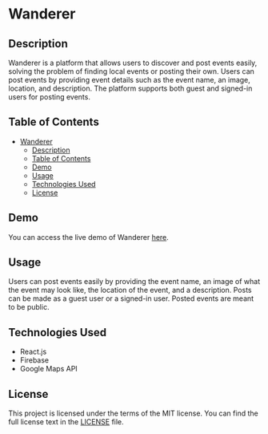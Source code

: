 # Wanderer

## Description

Wanderer is a platform that allows users to discover and post events easily, solving the problem of finding local events or posting their own. Users can post events by providing event details such as the event name, an image, location, and description. The platform supports both guest and signed-in users for posting events.

## Table of Contents

- [Wanderer](#wanderer)
  - [Description](#description)
  - [Table of Contents](#table-of-contents)
  - [Demo](#demo)
  - [Usage](#usage)
  - [Technologies Used](#technologies-used)
  - [License](#license)

## Demo

You can access the live demo of Wanderer [here](https://example.com).

## Usage

Users can post events easily by providing the event name, an image of what the event may look like, the location of the event, and a description. Posts can be made as a guest user or a signed-in user. Posted events are meant to be public. 

## Technologies Used

- React.js
- Firebase
- Google Maps API

## License

This project is licensed under the terms of the MIT license. You can find the full license text in the [LICENSE](LICENSE) file.
